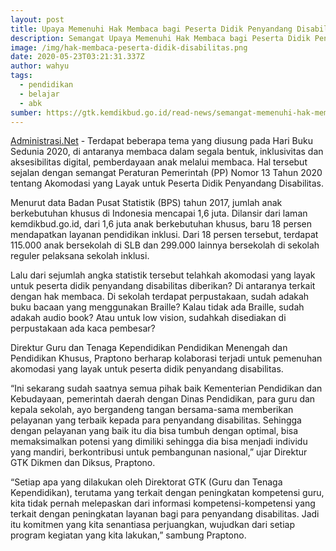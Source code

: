 ```yaml
---
layout: post
title: Upaya Memenuhi Hak Membaca bagi Peserta Didik Penyandang Disabilitas
description: Semangat Upaya Memenuhi Hak Membaca bagi Peserta Didik Penyandang Disabilitas
image: /img/hak-membaca-peserta-didik-disabilitas.png
date: 2020-05-23T03:21:31.337Z
author: wahyu
tags:
  - pendidikan
  - belajar
  - abk
sumber: https://gtk.kemdikbud.go.id/read-news/semangat-memenuhi-hak-membaca-bagi-peserta-didik-penyandang-disabilitas
---
```

[Administrasi.Net](/ "Administrasi.Net") - Terdapat beberapa tema yang diusung pada Hari Buku Sedunia 2020, di antaranya membaca dalam segala bentuk, inklusivitas dan aksesibilitas digital, pemberdayaan anak melalui membaca. Hal tersebut sejalan dengan semangat Peraturan Pemerintah (PP) Nomor 13 Tahun 2020 tentang Akomodasi yang Layak untuk Peserta Didik Penyandang Disabilitas.

Menurut data Badan Pusat Statistik (BPS) tahun 2017, jumlah anak berkebutuhan khusus di Indonesia mencapai 1,6 juta. Dilansir dari laman kemdikbud.go.id, dari 1,6 juta anak berkebutuhan khusus, baru 18 persen mendapatkan layanan pendidikan inklusi. Dari 18 persen tersebut, terdapat 115.000 anak bersekolah di SLB dan 299.000 lainnya bersekolah di sekolah reguler pelaksana sekolah inklusi.

Lalu dari sejumlah angka statistik tersebut telahkah akomodasi yang layak untuk peserta didik penyandang disabilitas diberikan? Di antaranya terkait dengan hak membaca. Di sekolah terdapat perpustakaan, sudah adakah buku bacaan yang menggunakan Braille? Kalau tidak ada Braille, sudah adakah audio book? Atau untuk low vision, sudahkah disediakan di perpustakaan ada kaca pembesar?

Direktur Guru dan Tenaga Kependidikan Pendidikan Menengah dan Pendidikan Khusus,  Praptono berharap kolaborasi terjadi untuk pemenuhan akomodasi yang layak untuk peserta didik penyandang disabilitas.

“Ini sekarang sudah saatnya semua pihak baik Kementerian Pendidikan dan Kebudayaan, pemerintah daerah dengan Dinas Pendidikan, para guru dan kepala sekolah, ayo bergandeng tangan bersama-sama memberikan pelayanan yang terbaik kepada para penyandang disabilitas. Sehingga dengan pelayanan yang baik itu dia bisa tumbuh dengan optimal, bisa memaksimalkan potensi yang dimiliki sehingga dia bisa menjadi individu yang mandiri, berkontribusi untuk pembangunan nasional,” ujar Direktur GTK Dikmen dan Diksus, Praptono.

“Setiap apa yang dilakukan oleh Direktorat GTK (Guru dan Tenaga Kependidikan), terutama yang terkait dengan peningkatan kompetensi guru, kita tidak pernah melepaskan dari informasi kompetensi-kompetensi yang terkait dengan peningkatan layanan bagi para penyandang disabilitas. Jadi itu komitmen yang kita senantiasa perjuangkan, wujudkan dari setiap program kegiatan yang kita lakukan,” sambung Praptono.